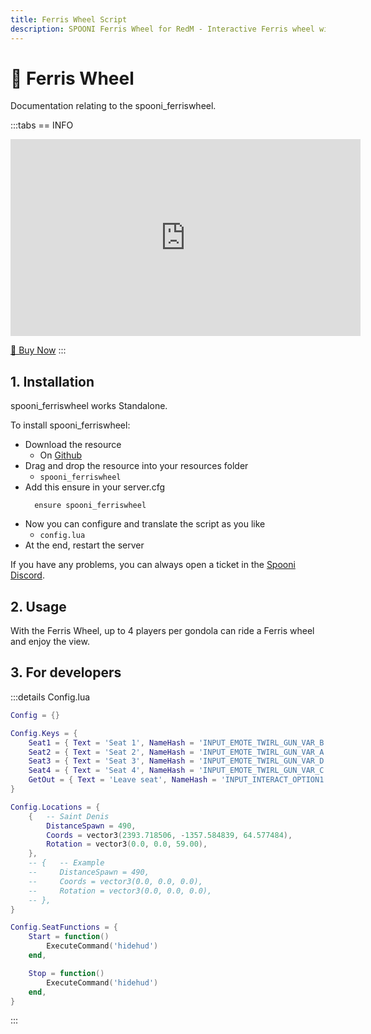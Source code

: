 ```yaml
---
title: Ferris Wheel Script
description: SPOONI Ferris Wheel for RedM - Interactive Ferris wheel with 4-player gondolas and scenic views. Standalone entertainment script for Red Dead Redemption 2 roleplay servers.
---
```


# 🎡 Ferris Wheel
Documentation relating to the spooni_ferriswheel.

:::tabs
== INFO
<iframe width="560" height="315" src="https://www.youtube.com/embed/HOwISUYeIlM?si=R7PwSeTC8gzfPDqb" frameborder="0" allow="accelerometer; autoplay; clipboard-write; encrypted-media; gyroscope; picture-in-picture; web-share" referrerpolicy="strict-origin-when-cross-origin" allowfullscreen></iframe>

<a href="https://spooni-mapping.tebex.io/package/6626997" class="button-buy">🛒 Buy Now</a>
:::

## 1. Installation <Badge type="warning" text="Artifacts version 12735 or higher"/>
spooni_ferriswheel works Standalone. 

To install spooni_ferriswheel:
- Download the resource
  - On [Github](https://github.com/Spooni-Development/spooni_ferriswheel)
- Drag and drop the resource into your resources folder
  - `spooni_ferriswheel`
- Add this ensure in your server.cfg
  ```
    ensure spooni_ferriswheel
  ```
- Now you can configure and translate the script as you like
  - `config.lua`
- At the end, restart the server

If you have any problems, you can always open a ticket in the [Spooni Discord](https://discord.gg/spooni).

## 2. Usage
With the Ferris Wheel, up to 4 players per gondola can ride a Ferris wheel and enjoy the view. 

## 3. For developers

:::details Config.lua
```lua
Config = {}

Config.Keys = {
    Seat1 = { Text = 'Seat 1', NameHash = 'INPUT_EMOTE_TWIRL_GUN_VAR_B' },
    Seat2 = { Text = 'Seat 2', NameHash = 'INPUT_EMOTE_TWIRL_GUN_VAR_A' },
    Seat3 = { Text = 'Seat 3', NameHash = 'INPUT_EMOTE_TWIRL_GUN_VAR_D' },
    Seat4 = { Text = 'Seat 4', NameHash = 'INPUT_EMOTE_TWIRL_GUN_VAR_C' },
    GetOut = { Text = 'Leave seat', NameHash = 'INPUT_INTERACT_OPTION1' },
}

Config.Locations = {
    {   -- Saint Denis
        DistanceSpawn = 490,
        Coords = vector3(2393.718506, -1357.584839, 64.577484),
        Rotation = vector3(0.0, 0.0, 59.00),
    },
    -- {   -- Example
    --     DistanceSpawn = 490,
    --     Coords = vector3(0.0, 0.0, 0.0),
    --     Rotation = vector3(0.0, 0.0, 0.0),
    -- },
}

Config.SeatFunctions = {
    Start = function()
        ExecuteCommand('hidehud')
    end,

    Stop = function()
        ExecuteCommand('hidehud')
    end,
}
```
:::
